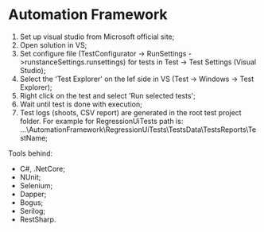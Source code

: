 # Automation Framework

1. Set up visual studio from Microsoft official site;
2. Open solution in VS;
3. Set configure file (TestConfigurator -> RunSettings ->runstanceSettings.runsettings) for tests in Test -> Test Settings (Visual Studio);
4. Select the 'Test Explorer' on the lef side in VS (Test -> Windows -> Test Explorer);
5. Right click on the test and select 'Run selected tests';
6. Wait until test is done with execution;
7. Test logs (shoots, CSV report) are generated in the root test project folder. For example for RegressionUiTests path is: ...\AutomationFramework\RegressionUiTests\TestsData\TestsReports\TestName;

Tools behind:
- C#, .NetCore;
- NUnit;
- Selenium;
- Dapper;
- Bogus;
- Serilog;
- RestSharp.



